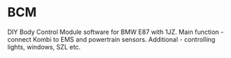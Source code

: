 # BCM
DIY Body Control Module software for BMW E87 with 1JZ.
Main function - connect Kombi to EMS and powertrain sensors.
Additional - controlling lights, windows, SZL etc.
